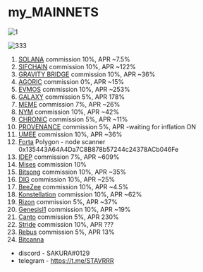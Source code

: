 # my_MAINNETS 

![1](https://user-images.githubusercontent.com/44331529/171047484-d6fb9116-3ce3-4872-9ea6-a73348f72f86.png)

![333](https://user-images.githubusercontent.com/44331529/190854583-b78aa441-20f9-4bc8-abc5-284dd572b3a9.png)


1. [SOLANA](https://www.validators.app/?q=9ZZx4pKeFgzxYVXRjGpX3FnAXKonTDNTymWLnYv6wfYA&network=mainnet&order=&refresh=&commit=Search) commission 10%, APR ~7.5%
2. [SIFCHAIN](https://www.mintscan.io/sifchain/validators/sifvaloper1k5ypsesvvfga6pxjdxggaph97ywwf4l4mw0mqp) commission 10%, APR ~122%
3. [GRAVITY BRIDGE](https://www.mintscan.io/gravity-bridge/validators/gravityvaloper1qz50nzevfjqaftt67twfr2tzajc27uv7n5ttfv) commission 10%, APR ~36%
4. [AGORIC](https://agoric.explorers.guru/validator/agoricvaloper16w8w9l89av0vey6gdreatkuh43n69u7je2t7l2) commission 0%, APR ~15%
5. [EVMOS](https://www.mintscan.io/evmos/validators/evmosvaloper1v3q2kuups8gzjk2930haevwn08gl9vfld69m9g) commission 10%, APR ~253%
6. [GALAXY](https://explorer.postcapitalist.io/galaxy/staking/galaxyvaloper1tev3n7lu65v2ksg0ph0ywvz3kney50c0r9k6yp) commission 5%, APR 178%
7. [MEME](https://ping.pub/meme/staking/memevaloper1hjd7mxw0lvvu6vqkcpglte2f4u8gy4r5lkxqcs) commission 7%, APR ~26%
8. [NYM](https://mixnet.explorers.guru/mixnode/4RfTcrahCMW4omkkfsmPsAdPzisX8HpYEDaL4DtpdTCe) commission 10%, APR ~42%
9. [CHRONIC](https://www.skynetexplorers.com/chronic-token/staking/chronicvaloper1tcj5327d080evnde94dmn2fclysgm6sr8qv2jq) commission 5%, APR ~11%
10. [PROVENANCE](https://www.mintscan.io/provenance/validators/pbvaloper1vclg6sh22dcnr3klslqfux6jpsr4dl5nkwx4zm) commission 5%, APR -waiting for inflation ON
11. [UMEE](https://www.mintscan.io/umee/validators/umeevaloper1dkjcas3j43u3v6l94jhhhnjxhlnwxt3m02p4c3) commission 10%, APR ~36%
12. [Forta](https://explorer.forta.network/network) Polygon - node scanner 0x135443A64A4Da7C8B878b57244c24378ACb046Fe
13. [IDEP](https://chadscan.com/validators/idepvaloper16jd3xjhl0kjgmuqguut0adxpfdhrmz26mgvd8n) commission 7%, APR ~609%
14. [Mises](https://gw.mises.site/validators/misesvaloper1dj7dyrz30ap65etcj6v55w4jtz07utaukvqc8z) commission 10%
15. [Bitsong](https://www.mintscan.io/bitsong/validators/bitsongvaloper1c5p4sqgz5jslpywsk5c0nasqqjfucv9lvjlnry) commission 10%, APR ~35%
16. [DIG](https://look.chillvalidation.com/dig/staking/digvaloper1lzs9a922fygv2dlm97jgfqm9ueqq3rj938kqdq) commission 10%, APR ~25%
17. [BeeZee](https://explorer.erialos.me/beezee/staking/bzevaloper16zk776px8ef00hmd59vgnueegyrkk3lja0nhy4) commission 10%, APR ~4.5%
18. [Konstellation](https://www.mintscan.io/konstellation/validators/darcvaloper1krlfcngvstzxdy84v0vsfydefmju9wuhdnq03j) commission 10%, APR ~62%
19. [Rizon](https://www.mintscan.io/rizon/validators/rizonvaloper1w7ayxavsjahthtkfdzs8gp75htn30gxru4pmzk) commission 5%, APR ~37%
20. [Genesisl1](https://ping.pub/genesisl1/staking/genesisvaloper1p4n3fy8wqmn4ja0fp4lenaemyzlxrp6ysrhxfj) commission 10%, APR ~19%
21. [Canto](https://explorer.nodestake.top/canto/staking/cantovaloper1tav4ldqxyjhcymdhswxrjrmy69un2yh4vpfhtt) commission 5%, APR 230%
22. [Stride](https://exp.nodeist.net/Stride/staking/stridevaloper1n94ndmxqf7vke553lr3ewwt4edtc4g6mdyx9qn) commission 10%, APR ???
23. [Rebus](https://mainnet.manticore.team/rebus/staking/rebusvaloper18yh3xfp43tpla6hd6wzdxu5lhwfcf3f54gnhey) commission 5%, APR 13%
24. [Bitcanna](https://www.mintscan.io/bitcanna/validators/bcnavaloper19tyve4e8nf0twd8z02a2eatrls7tuecy0ef098)

+ discord  - SAKURA#0129
+ telegram - https://t.me/STAVRRR



